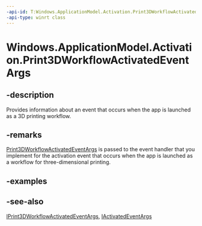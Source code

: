 ----api-id: T:Windows.ApplicationModel.Activation.Print3DWorkflowActivatedEventArgs
-api-type: winrt class
---<!-- Class syntax.public class Print3DWorkflowActivatedEventArgs : Windows.ApplicationModel.Activation.IActivatedEventArgs, Windows.ApplicationModel.Activation.IPrint3DWorkflowActivatedEventArgs--># Windows.ApplicationModel.Activation.Print3DWorkflowActivatedEventArgs## -descriptionProvides information about an event that occurs when the app is launched as a 3D printing workflow.## -remarks[Print3DWorkflowActivatedEventArgs](print3dworkflowactivatedeventargs.md) is passed to the event handler that you implement for the activation event that occurs when the app is launched as a workflow for three-dimensional printing.## -examples## -see-also[IPrint3DWorkflowActivatedEventArgs](iprint3dworkflowactivatedeventargs.md), [IActivatedEventArgs](iactivatedeventargs.md)